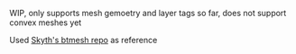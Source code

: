 WIP, only supports mesh gemoetry and layer tags so far, does not support convex meshes yet

Used [Skyth's btmesh repo](https://github.com/blueskythlikesclouds/btmesh) as reference
